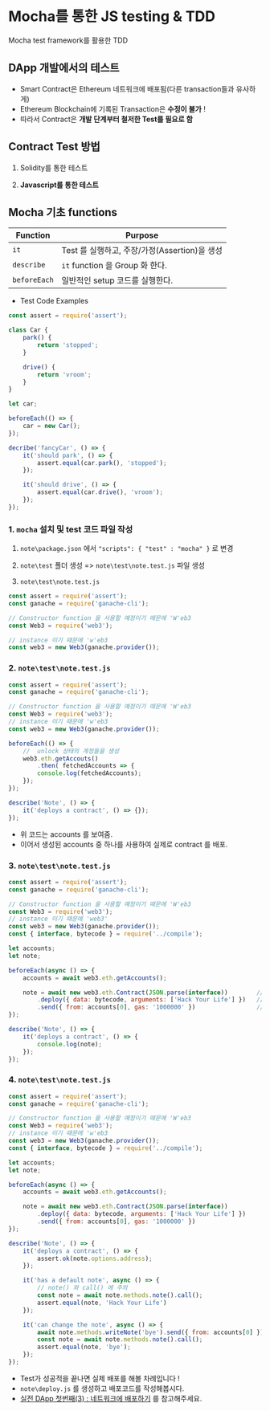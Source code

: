 # Mocha를 통한 JS testing & TDD
Mocha test framework를 활용한 TDD

## DApp 개발에서의 테스트
- Smart Contract은 Ethereum 네트워크에 배포됨(다른 transaction들과 유사하게)
- Ethereum Blockchain에 기록된 Transaction은 **수정이 불가** !
- 따라서 Contract은 **개발 단계부터 철저한 Test를 필요로 함**

## Contract Test 방법
1. Solidity를 통한 테스트

2. **Javascript를 통한 테스트**

## Mocha 기초 functions

| Function     | Purpose                                       |
| ------------ | --------------------------------------------- |
| `it`         | Test 를 실행하고, 주장/가정(Assertion)을 생성 |
| `describe`   | `it` function 을 Group 화 한다.               |
| `beforeEach` | 일반적인 setup 코드를 실행한다.               |

* Test Code Examples

```js
const assert = require('assert');

class Car {
    park() {
        return 'stopped';
    }

    drive() {
        return 'vroom';
    }
}

let car;

beforeEach(() => {
    car = new Car();
});

decribe('fancyCar', () => {
    it('should park', () => {
        assert.equal(car.park(), 'stopped');
    });

    it('should drive', () => {
        assert.equal(car.drive(), 'vroom');
    });
});
```

### 1. `mocha` 설치 및 test 코드 파일 작성

1. `note\package.json` 에서 `"scripts": { "test" : "mocha" }` 로 변경

2. `note\test` 폴더 생성 => `note\test\note.test.js` 파일 생성

3. `note\test\note.test.js`

``` js
const assert = require('assert');
const ganache = require('ganache-cli');

// Constructor function 을 사용할 예정이기 때문에 'W'eb3
const Web3 = require('web3');

// instance 이기 때문에 'w'eb3
const web3 = new Web3(ganache.provider());
```

### 2. `note\test\note.test.js`

```js
const assert = require('assert');
const ganache = require('ganache-cli');

// Constructor function 을 사용할 예정이기 때문에 'W'eb3
const Web3 = require('web3');
// instance 이기 때문에 'w'eb3
const web3 = new Web3(ganache.provider());

beforeEach(() => {
    //  unlock 상태의 계정들을 생성
    web3.eth.getAccouts()
        .then( fetchedAccounts => {
        console.log(fetchedAccounts);
    });
});

describe('Note', () => {
    it('deploys a contract', () => {});
});
```

* 위 코드는 accounts 를 보여줌.
* 이어서 생성된 accounts 중 하나를 사용하여 실제로 contract 를 배포.

### 3. `note\test\note.test.js`

```js
const assert = require('assert');
const ganache = require('ganache-cli');

// Constructor function 을 사용할 예정이기 때문에 'W'eb3
const Web3 = require('web3');
// instance 이기 때문에 'web3'
const web3 = new Web3(ganache.provider());
const { interface, bytecode } = require('../compile');

let accounts;
let note;

beforeEach(async () => {
    accounts = await web3.eth.getAccounts();

    note = await new web3.eth.Contract(JSON.parse(interface))        // web3 lib 에게 현재 우리가 생성할 contract 가 어떤 methods 를 가지고 있는지 설명
        .deploy({ data: bytecode, arguments: ['Hack Your Life'] })   // web3 에게 args 로 init 한 contract 를 배포하겠다고 명시
        .send({ from: accounts[0], gas: '1000000' })                 // web3 가 Ethereum 네트워크로 sender 와 gas 를 명시하여 contract 를 전송.
});

describe('Note', () => {
    it('deploys a contract', () => {
        console.log(note);
    });
});
```

### 4. `note\test\note.test.js`

```js
const assert = require('assert');
const ganache = require('ganache-cli');

// Constructor function 을 사용할 예정이기 때문에 'W'eb3
const Web3 = require('web3');
// instance 이기 때문에 'w'eb3
const web3 = new Web3(ganache.provider());
const { interface, bytecode } = require('../compile');

let accounts;
let note;

beforeEach(async () => {
    accounts = await web3.eth.getAccounts();

    note = await new web3.eth.Contract(JSON.parse(interface))     
        .deploy({ data: bytecode, arguments: ['Hack Your Life'] })
        .send({ from: accounts[0], gas: '1000000' })                
});

describe('Note', () => {
    it('deploys a contract', () => {
        assert.ok(note.options.address);
    });

    it('has a default note', async () => {
        // note() 와 call() 에 주의
        const note = await note.methods.note().call();
        assert.equal(note, 'Hack Your Life')
    });

    it('can change the note', async () => {
        await note.methods.writeNote('bye').send({ from: accounts[0] });
        const note = await note.methods.note().call();
        assert.equal(note, 'bye');
    });
});
```

* Test가 성공적을 끝나면 실제 배포를 해볼 차례입니다 !
* `note\deploy.js` 를 생성하고 배포코드를 작성해봅시다.
* [실전 DApp 첫번째(3) : 네트워크에 배포하기](DApp_8_deploy.md) 를 참고해주세요.
